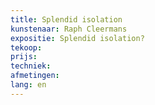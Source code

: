 ```yaml
---
title: Splendid isolation
kunstenaar: Raph Cleermans
expositie: Splendid isolation?
tekoop: 
prijs: 
techniek: 
afmetingen: 
lang: en
---
```

